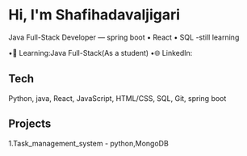 # Hi, I'm Shafihadavaljigari
Java Full-Stack Developer — spring boot • React • SQL -still learning

•🌱 Learning:Java Full-Stack(As a student)
•🌐 LinkedIn:

## Tech
Python, java, React, JavaScript, HTML/CSS, SQL, Git, spring boot

## Projects
1.Task_management_system - python,MongoDB


